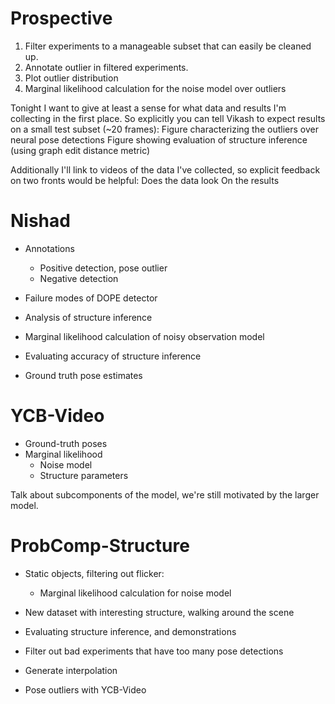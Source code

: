 # Prospective

1. Filter experiments to a manageable subset that can easily be cleaned up.
2. Annotate outlier in filtered experiments.
3. Plot outlier distribution
4. Marginal likelihood calculation for the noise model over outliers

Tonight I want to give at least a sense for what data and results I'm collecting in the first place. So explicitly you can tell Vikash to expect results on a small test subset (~20 frames):
Figure characterizing the outliers over neural pose detections
Figure showing evaluation of structure inference (using graph edit distance metric)

Additionally I'll link to videos of the data I've collected, so explicit feedback on two fronts would be helpful:
Does the data look 
On the results 

# Nishad
* Annotations
    * Positive detection, pose outlier
    * Negative detection

* Failure modes of DOPE detector
* Analysis of structure inference

* Marginal likelihood calculation of noisy observation model
* Evaluating accuracy of structure inference
* Ground truth pose estimates

# YCB-Video
* Ground-truth poses
* Marginal likelihood
    * Noise model
    * Structure parameters

Talk about subcomponents of the model, we're still motivated by the larger
model.

# ProbComp-Structure
* Static objects, filtering out flicker:
    * Marginal likelihood calculation for noise model
* New dataset with interesting structure, walking around the scene


* Evaluating structure inference, and demonstrations
* Filter out bad experiments that have too many pose detections
* Generate interpolation

* Pose outliers with YCB-Video
